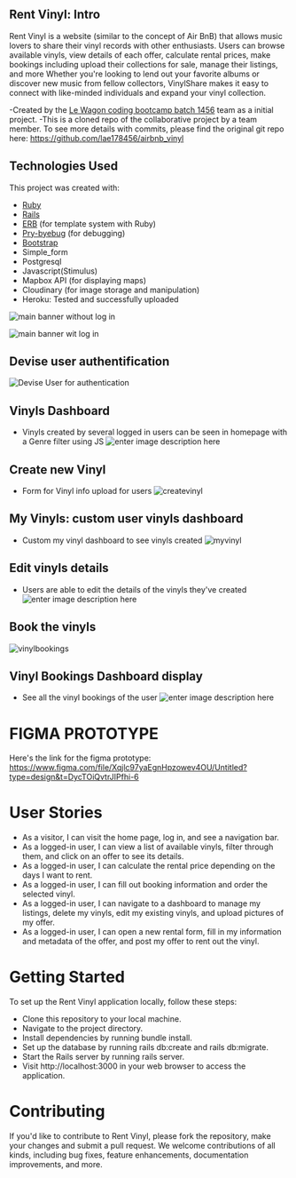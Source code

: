## Rent Vinyl: Intro
Rent Vinyl is a website (similar to the concept of Air BnB) that allows music lovers to share their vinyl records with other enthusiasts. Users can browse available vinyls, view details of each offer, calculate rental prices, make bookings including upload their collections for sale, manage their listings, and more Whether you're looking to lend out your favorite albums or discover new music from fellow collectors, VinylShare makes it easy to connect with like-minded individuals and expand your vinyl collection.

-Created by the [Le Wagon coding bootcamp batch 1456](https://www.lewagon.com) team as a initial project.
-This is a cloned repo of the collaborative project by a team member. To see more details with commits, please find the original git repo here:
https://github.com/lae178456/airbnb_vinyl

## Technologies Used
This project was created with:
 - [Ruby](https://www.ruby-lang.org/pt/)
 - [Rails](https://rubygems.org/gems/rails)
 - [ERB](https://ruby-doc.org/stdlib-2.7.1/libdoc/erb/rdoc/ERB.html) (for template system with Ruby)
 - [Pry-byebug](https://rubygems.org/gems/pry-byebug/versions/3.4.0?locale=pt-BR) (for debugging)
 - [Bootstrap](https://getbootstrap.com/)
 - Simple_form
 - Postgresql
 - Javascript(Stimulus)
 - Mapbox API (for displaying maps)
 - Cloudinary (for image storage and manipulation)
 - Heroku: Tested and successfully uploaded

![main banner without log in](https://github.com/ashakiran07/airbnb_vinyl/blob/master/public/img/landingpagewithoutlogin.png?raw=true)

![main banner wit log in](https://github.com/ashakiran07/airbnb_vinyl/blob/master/public/img/landingpagewithlogin.png?raw=true)

## Devise user authentification
![Devise User for authentication](https://github.com/ashakiran07/airbnb_vinyl/blob/master/public/img/deviseuser.png?raw=true)

## Vinyls Dashboard
- Vinyls created by several logged in users can be seen in homepage with a Genre filter using JS
![enter image description here](https://github.com/ashakiran07/airbnb_vinyl/blob/master/public/img/genrefilter.png?raw=true)

## Create new Vinyl
- Form for Vinyl info upload for users
![createvinyl](https://github.com/ashakiran07/airbnb_vinyl/blob/master/public/img/newvinyl.png?raw=true)

## My Vinyls: custom user vinyls dashboard
- Custom my vinyl dashboard to see vinyls created
![myvinyl](https://github.com/ashakiran07/airbnb_vinyl/blob/master/public/img/myvinyls.png?raw=true)

## Edit vinyls details
- Users are able to edit the details of the vinyls they've created
![enter image description here](https://github.com/ashakiran07/airbnb_vinyl/blob/master/public/img/editvinyl.png?raw=true)

## Book the vinyls
![vinylbookings](https://github.com/ashakiran07/airbnb_vinyl/blob/master/public/img/vinylbooking.png?raw=true)

## Vinyl Bookings Dashboard display
- See all the vinyl bookings of the user
![enter image description here](https://github.com/ashakiran07/airbnb_vinyl/blob/master/public/img/uservinyldashboard.png?raw=true)

# FIGMA PROTOTYPE
Here's the link for the figma prototype:
https://www.figma.com/file/Xqjlc97yaEgnHpzowev4OU/Untitled?type=design&t=DycTOiQvtrJIPfhi-6

# User Stories
- As a visitor, I can visit the home page, log in, and see a navigation bar.
- As a logged-in user, I can view a list of available vinyls, filter through them, and click on an offer to see its details.
- As a logged-in user, I can calculate the rental price depending on the days I want to rent.
- As a logged-in user, I can fill out booking information and order the selected vinyl.
- As a logged-in user, I can navigate to a dashboard to manage my listings, delete my vinyls, edit my existing vinyls, and upload pictures of my offer.
- As a logged-in user, I can open a new rental form, fill in my information and metadata of the offer, and post my offer to rent out the vinyl.

# Getting Started
To set up the Rent Vinyl application locally, follow these steps:
- Clone this repository to your local machine.
- Navigate to the project directory.
- Install dependencies by running bundle install.
- Set up the database by running rails db:create and rails db:migrate.
- Start the Rails server by running rails server.
- Visit http://localhost:3000 in your web browser to access the application.


# Contributing
If you'd like to contribute to Rent Vinyl, please fork the repository, make your changes and submit a pull request. We welcome contributions of all kinds, including bug fixes, feature enhancements, documentation improvements, and more.
